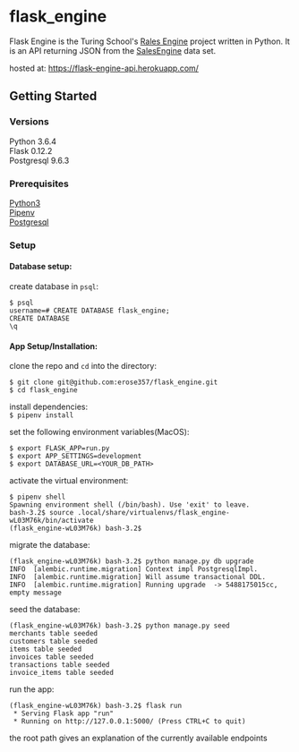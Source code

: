 # flask_engine
Flask Engine is the Turing School's [Rales Engine](http://backend.turing.io/module3/projects/rails_engine) project written in Python.  It is an API returning JSON from the [SalesEngine](https://github.com/turingschool-examples/sales_engine/tree/master/data) data set.  

hosted at: https://flask-engine-api.herokuapp.com/  

## Getting Started

### Versions
Python 3.6.4  
Flask 0.12.2  
Postgresql 9.6.3

### Prerequisites
[Python3](http://docs.python-guide.org/en/latest/starting/installation/)  
[Pipenv](https://github.com/pypa/pipenv)  
[Postgresql](https://www.postgresql.org/)  

### Setup
#### Database setup:    
create database in `psql`:  
```
$ psql
username=# CREATE DATABASE flask_engine;
CREATE DATABASE
\q
```
#### App Setup/Installation:  
clone the repo and `cd` into the directory:  
```
$ git clone git@github.com:erose357/flask_engine.git
$ cd flask_engine
```
install dependencies:  
`$ pipenv install`   

set the following environment variables(MacOS):  
```
$ export FLASK_APP=run.py
$ export APP_SETTINGS=development
$ export DATABASE_URL=<YOUR_DB_PATH>
```
activate the virtual environment:  
```
$ pipenv shell
Spawning environment shell (/bin/bash). Use 'exit' to leave.
bash-3.2$ source .local/share/virtualenvs/flask_engine-wL03M76k/bin/activate
(flask_engine-wL03M76k) bash-3.2$
```
migrate the database:
```
(flask_engine-wL03M76k) bash-3.2$ python manage.py db upgrade
INFO  [alembic.runtime.migration] Context impl PostgresqlImpl.
INFO  [alembic.runtime.migration] Will assume transactional DDL.
INFO  [alembic.runtime.migration] Running upgrade  -> 5488175015cc, empty message
```  
seed the database:  
```
(flask_engine-wL03M76k) bash-3.2$ python manage.py seed
merchants table seeded
customers table seeded
items table seeded
invoices table seeded
transactions table seeded
invoice_items table seeded
```  
run the app:  
```
(flask_engine-wL03M76k) bash-3.2$ flask run
 * Serving Flask app "run"
 * Running on http://127.0.0.1:5000/ (Press CTRL+C to quit)
 ``` 
 the root path gives an explanation of the currently available endpoints
